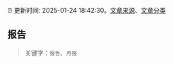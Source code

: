 :alarm_clock: 更新时间: 2025-01-24 18:42:30。[文章来源](/README.md)、[文章分类](/TAGS.md)

## 报告


> 关键字：`报告`、`月报`



